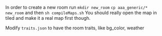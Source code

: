 In order to create a new room run
`mkdir new_room`
`cp aaa_generic/* new_room`
and then `sh compileMaps.sh`
You should really open the map in tiled and make it a real map
first though.

Modify `traits.json` to have the room traits, like bg_color,
weather

